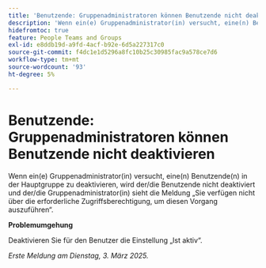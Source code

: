 ```yaml
---
title: 'Benutzende: Gruppenadministratoren können Benutzende nicht deaktivieren'
description: 'Wenn ein(e) Gruppenadministrator(in) versucht, eine(n) Benutzende(n) in der Hauptgruppe zu deaktivieren, wird der/die Benutzende nicht deaktiviert und der/die Gruppenadministrator(in) sieht die Meldung Sie haben nicht genügend Zugriffsrechte, um diesen Vorgang auszuführen. '
hidefromtoc: true
feature: People Teams and Groups
exl-id: e8ddb19d-a9fd-4acf-b92e-6d5a227317c0
source-git-commit: f4dc1e1d5296a8fc10b25c30985fac9a578ce7d6
workflow-type: tm+mt
source-wordcount: '93'
ht-degree: 5%

---
```


# Benutzende: Gruppenadministratoren können Benutzende nicht deaktivieren

Wenn ein(e) Gruppenadministrator(in) versucht, eine(n) Benutzende(n) in der Hauptgruppe zu deaktivieren, wird der/die Benutzende nicht deaktiviert und der/die Gruppenadministrator(in) sieht die Meldung „Sie verfügen nicht über die erforderliche Zugriffsberechtigung, um diesen Vorgang auszuführen“.

**Problemumgehung**

Deaktivieren Sie für den Benutzer die Einstellung „Ist aktiv“.

_Erste Meldung am Dienstag, 3. März 2025._

